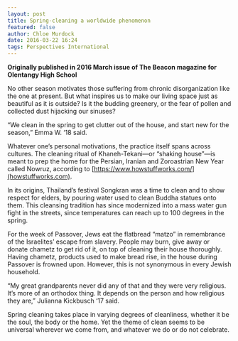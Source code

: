 ```yaml
---
layout: post
title: Spring-cleaning a worldwide phenomenon
featured: false
author: Chloe Murdock
date: 2016-03-22 16:24
tags: Perspectives International
---
```


**Originally published in 2016 March issue of The Beacon magazine for Olentangy High School**

No other season motivates those suffering from chronic disorganization like the one at present. But what inspires us to make our living space just as beautiful as it is outside? Is it the budding greenery, or the fear of pollen and collected dust hijacking our sinuses?

“We clean in the spring to get clutter out of the house, and start new for the season,” Emma W. ‘18 said.

Whatever one’s personal motivations, the practice itself spans across cultures. The cleaning ritual of Khaneh-Tekani—or “shaking house”—is meant to prep the home for the Persian, Iranian and Zoroastrian New Year called Nowruz, according to [https://www.howstuffworks.com/](howstuffworks.com).

In its origins, Thailand’s festival Songkran was a time to clean and to show respect for elders, by pouring water used to clean Buddha statues onto them. This cleansing tradition has since modernized into a mass water gun fight in the streets, since temperatures can reach up to 100 degrees in the spring.

For the week of Passover, Jews eat the flatbread “matzo” in remembrance of the Israelites’ escape from slavery. People may burn, give away or donate chametz to get rid of it, on top of cleaning their house thoroughly. Having chametz, products used to make bread rise, in the house during Passover is frowned upon. However, this is not synonymous in every Jewish household.

“My great grandparents never did any of that and they were very religious. It’s more of an orthodox thing. It depends on the person and how religious they are,” Julianna Kickbusch ‘17 said.

Spring cleaning takes place in varying degrees of cleanliness, whether it be the soul, the body or the home. Yet the theme of clean seems to be universal wherever we come from, and whatever we do or do not celebrate.
